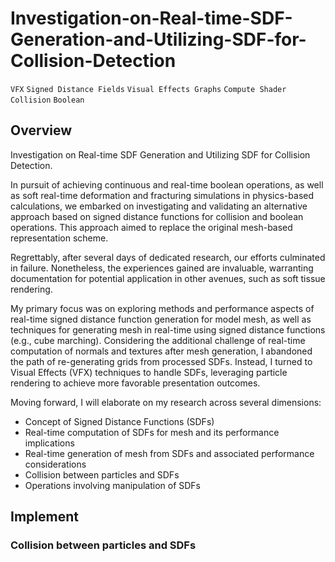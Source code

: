 # Investigation-on-Real-time-SDF-Generation-and-Utilizing-SDF-for-Collision-Detection

`VFX` `Signed Distance Fields` `Visual Effects Graphs` `Compute Shader` `Collision` `Boolean`

## Overview
Investigation on Real-time SDF Generation and Utilizing SDF for Collision Detection.


In pursuit of achieving continuous and real-time boolean operations, 
as well as soft real-time deformation and fracturing simulations in physics-based calculations, 
we embarked on investigating and validating an alternative approach based on 
signed distance functions for collision and boolean operations. 
This approach aimed to replace the original mesh-based representation scheme.

Regrettably, after several days of dedicated research, our efforts culminated in failure.
Nonetheless, the experiences gained are invaluable, warranting documentation for potential 
application in other avenues, such as soft tissue rendering.

My primary focus was on exploring methods and performance aspects of real-time signed distance 
function generation for model mesh, as well as techniques for generating mesh in real-time using 
signed distance functions (e.g., cube marching). Considering the additional challenge of 
real-time computation of normals and textures after mesh generation, 
I abandoned the path of re-generating grids from processed SDFs. 
Instead, I turned to Visual Effects (VFX) techniques to handle SDFs, 
leveraging particle rendering to achieve more favorable presentation outcomes.

Moving forward, I will elaborate on my research across several dimensions:

- Concept of Signed Distance Functions (SDFs)
- Real-time computation of SDFs for mesh and its performance implications
- Real-time generation of mesh from SDFs and associated performance considerations
- Collision between particles and SDFs
- Operations involving manipulation of SDFs

## Implement

### Collision between particles and SDFs





